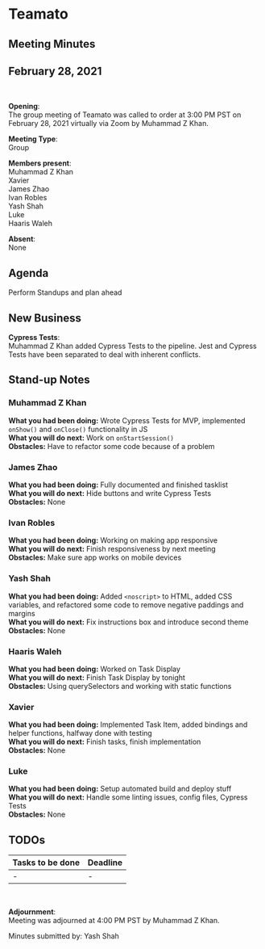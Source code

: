 # Teamato

## Meeting Minutes
## February 28, 2021
<br>

**Opening**:  
The group meeting of Teamato was called to order at 3:00 PM PST on February 28, 2021 virtually via Zoom by Muhammad Z Khan.

**Meeting Type**:  
Group

**Members present**:  
Muhammad Z Khan  
Xavier  
James Zhao  
Ivan Robles  
Yash Shah  
Luke  
Haaris Waleh

**Absent**:  
None

## Agenda
Perform Standups and plan ahead

## New Business
**Cypress Tests**:  
Muhammad Z Khan added Cypress Tests to the pipeline. Jest and Cypress Tests have been separated to deal with inherent conflicts.

## Stand-up Notes

### Muhammad Z Khan 
**What you had been doing:** Wrote Cypress Tests for MVP, implemented `onShow()` and `onClose()` functionality in JS  
**What you will do next:** Work on `onStartSession()`  
**Obstacles:** Have to refactor some code because of a problem  

###  James Zhao
**What you had been doing:** Fully documented and finished tasklist  
**What you will do next:** Hide buttons and write Cypress Tests  
**Obstacles:** None

### Ivan Robles
**What you had been doing:** Working on making app responsive  
**What you will do next:** Finish responsiveness by next meeting  
**Obstacles:** Make sure app works on mobile devices

### Yash Shah
**What you had been doing:** Added `<noscript>` to HTML, added CSS variables, and refactored some code to remove negative paddings and margins  
**What you will do next:** Fix instructions box and introduce second theme  
**Obstacles:** None  

### Haaris Waleh
**What you had been doing:** Worked on Task Display  
**What you will do next:** Finish Task Display by tonight  
**Obstacles:** Using querySelectors and working with static functions

### Xavier
**What you had been doing:** Implemented Task Item, added bindings and helper functions, halfway done with testing  
**What you will do next:** Finish tasks, finish implementation  
**Obstacles:** None

### Luke
**What you had been doing:** Setup automated build and deploy stuff  
**What you will do next:** Handle some linting issues, config files, Cypress Tests  
**Obstacles:** None

## TODOs
| Tasks to be done | Deadline |
| ---------------- | -------- |
| - | - |

<br>

**Adjournment**:  
Meeting was adjourned at 4:00 PM PST by Muhammad Z Khan.

Minutes submitted by: Yash Shah